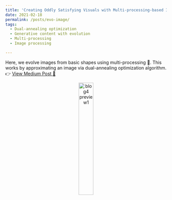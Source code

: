 ```yaml
---
title: 'Creating Oddly Satisfying Visuals with Multi-processing-based Image Evolution in Python 🎨'
date: 2021-02-18
permalink: /posts/evo-image/
tags:
  - Dual-annealing optimization
  - Generative content with evolution
  - Multi-processing
  - Image processing

---
```


Here, we evolve images from basic shapes using multi-processing 💫. This works by approximating an image via dual-annealing optimization algorithm.
👉 [View Medium Post 🔗](https://medium.com/analytics-vidhya/multi-processing-image-evolution-in-python-be5e7eedded5 "Medium Post")
<div style="text-align: center;">
  <img src="/images/evolution.gif" alt="blog4 preview1" style="width: 30%;">
</div>